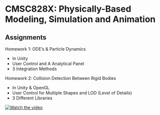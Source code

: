 # CMSC828X: Physically-Based Modeling, Simulation and Animation
## Assignments

Homework 1: ODE’s & Particle Dynamics
- In Unity
- User Control and A Analytical Panel
- 3 Integration Methods

Homework 2: Collision Detection Between Rigid Bodies
- In Unity & OpenGL
- User Control for Multiple Shapes and LOD (Level of Details)
- 3 Different Libraries

[![Watch the video](https://img.youtube.com/vi/H-dTXuRTb7c/hqdefault.jpg)](https://youtu.be/H-dTXuRTb7c)
